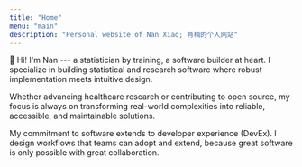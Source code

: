 ```yaml
---
title: "Home"
menu: "main"
description: "Personal website of Nan Xiao; 肖楠的个人网站"
---
```


👋 Hi! I'm Nan --- a statistician by training, a software builder at heart.
I specialize in building statistical and research software where
robust implementation meets intuitive design.

Whether advancing healthcare research or contributing to open source,
my focus is always on transforming real-world complexities into reliable,
accessible, and maintainable solutions.

My commitment to software extends to developer experience (DevEx).
I design workflows that teams can adopt and extend,
because great software is only possible with great collaboration.

<style>
.landing {
    font-family: var(--tw-prose-font-sans-serif);
    font-feature-settings: normal;
    font-weight: 410;
    font-size: 1.125rem;
    font-variation-settings: "opsz" var(--inter-opsz-18-450);
    letter-spacing: var(--inter-ls-18-450);
}
</style>
